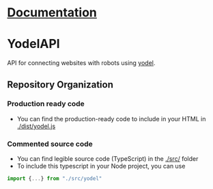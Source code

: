 # [Documentation](https://aldenq.github.io/YodelAPI/)
# YodelAPI
API for connecting websites with robots using [yodel](https://github.com/aldenq/Yodel).

## Repository Organization

### Production ready code

- You can find the production-ready code to include in your HTML in [./dist/yodel.js](https://github.com/aldenq/YodelAPI/blob/main/dist/yodel.js)

### Commented source code

- You can find legible source code (TypeScript) in the [./src/](https://github.com/aldenq/YodelAPI/tree/main/src) folder
- To include this typescript in your Node project, you can use 
```js
import {...} from "./src/yodel"
```

